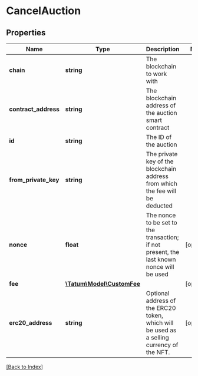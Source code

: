 # CancelAuction

## Properties

Name | Type | Description | Notes
------------ | ------------- | ------------- | -------------
**chain** | **string** | The blockchain to work with |
**contract_address** | **string** | The blockchain address of the auction smart contract |
**id** | **string** | The ID of the auction |
**from_private_key** | **string** | The private key of the blockchain address from which the fee will be deducted |
**nonce** | **float** | The nonce to be set to the transaction; if not present, the last known nonce will be used | [optional]
**fee** | [**\Tatum\Model\CustomFee**](CustomFee.md) |  | [optional]
**erc20_address** | **string** | Optional address of the ERC20 token, which will be used as a selling currency of the NFT. | [optional]

[[Back to Index]](../index.md)
